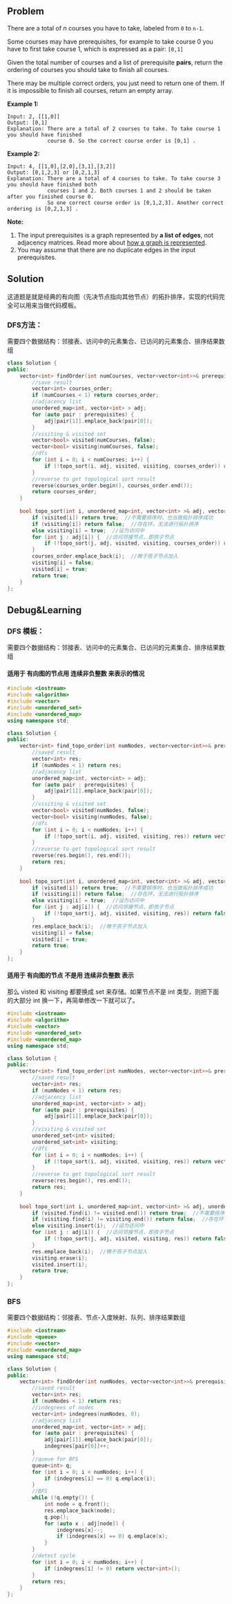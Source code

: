 ## Problem

There are a total of *n* courses you have to take, labeled from `0` to `n-1`.

Some courses may have prerequisites, for example to take course 0 you have to first take course 1, which is expressed as a pair: `[0,1]`

Given the total number of courses and a list of prerequisite **pairs**, return the ordering of courses you should take to finish all courses.

There may be multiple correct orders, you just need to return one of them. If it is impossible to finish all courses, return an empty array.

**Example 1:**

```
Input: 2, [[1,0]] 
Output: [0,1]
Explanation: There are a total of 2 courses to take. To take course 1 you should have finished   
             course 0. So the correct course order is [0,1] .
```

**Example 2:**

```
Input: 4, [[1,0],[2,0],[3,1],[3,2]]
Output: [0,1,2,3] or [0,2,1,3]
Explanation: There are a total of 4 courses to take. To take course 3 you should have finished both     
             courses 1 and 2. Both courses 1 and 2 should be taken after you finished course 0. 
             So one correct course order is [0,1,2,3]. Another correct ordering is [0,2,1,3] .
```

**Note:**

1. The input prerequisites is a graph represented by **a list of edges**, not adjacency matrices. Read more about [how a graph is represented](https://www.khanacademy.org/computing/computer-science/algorithms/graph-representation/a/representing-graphs).
2. You may assume that there are no duplicate edges in the input prerequisites.



## Solution

这道题是就是经典的有向图（先决节点指向其他节点）的拓扑排序，实现的代码完全可以用来当做代码模板。

### DFS方法：

需要四个数据结构：邻接表、访问中的元素集合、已访问的元素集合、排序结果数组

```c++
class Solution {
public:
    vector<int> findOrder(int numCourses, vector<vector<int>>& prerequisites) {
        //save result
        vector<int> courses_order;
        if (numCourses < 1) return courses_order;
        //adjacency list
        unordered_map<int, vector<int> > adj;
        for (auto pair : prerequisites) {
            adj[pair[1]].emplace_back(pair[0]);
        }
        //visiting & visited set
        vector<bool> visited(numCourses, false);
        vector<bool> visiting(numCourses, false);
        //dfs
        for (int i = 0; i < numCourses; i++) {
            if (!topo_sort(i, adj, visited, visiting, courses_order)) return vector<int>();
        }
        //reverse to get topological sort result
        reverse(courses_order.begin(), courses_order.end());
        return courses_order;
    }
    
    bool topo_sort(int i, unordered_map<int, vector<int> >& adj, vector<bool>& visited, vector<bool>& visiting, vector<int>& courses_order) {
        if (visited[i]) return true;  //不需要排序时，也当做拓扑排序成功
        if (visiting[i]) return false;  //存在环，无法进行拓扑排序
        else visiting[i] = true;  //设为访问中
        for (int j : adj[i]) {  //访问邻接节点，即孩子节点
            if (!topo_sort(j, adj, visited, visiting, courses_order)) return false;
        }
        courses_order.emplace_back(i);  //晚于孩子节点加入
        visiting[i] = false;
        visited[i] = true;
        return true;
    }
};
```



## Debug&Learning

### DFS 模板：

需要四个数据结构：邻接表、访问中的元素集合、已访问的元素集合、排序结果数组

#### 适用于 有向图的节点用 连续非负整数 来表示的情况

```c++
#include <iostream>
#include <algorithm>
#include <vector>
#include <unordered_set>
#include <unordered_map>
using namespace std;

class Solution {
public:
    vector<int> find_topo_order(int numNodes, vector<vector<int>>& prerequisites) {
        //saved result
        vector<int> res;
        if (numNodes < 1) return res;
        //adjacency list
        unordered_map<int, vector<int> > adj;
        for (auto pair : prerequisites) {
            adj[pair[1]].emplace_back(pair[0]);
        }
        //visiting & visited set
        vector<bool> visited(numNodes, false);
        vector<bool> visiting(numNodes, false);
        //dfs
        for (int i = 0; i < numNodes; i++) {
            if (!topo_sort(i, adj, visited, visiting, res)) return vector<int>();
        }
        //reverse to get topological sort result
        reverse(res.begin(), res.end());
        return res;
    }
    
    bool topo_sort(int i, unordered_map<int, vector<int> >& adj, vector<bool>& visited, vector<bool>& visiting, vector<int>& res) {
        if (visited[i]) return true;  //不需要排序时，也当做拓扑排序成功
        if (visiting[i]) return false;  //存在环，无法进行拓扑排序
        else visiting[i] = true;  //设为访问中
        for (int j : adj[i]) {  //访问邻接节点，即孩子节点
            if (!topo_sort(j, adj, visited, visiting, res)) return false;
        }
        res.emplace_back(i);  //晚于孩子节点加入
        visiting[i] = false;
        visited[i] = true;
        return true;
    }
};
```

#### 适用于 有向图的节点 不是用 连续非负整数 表示

那么 visted 和 visiting 都要换成 set 来存储。如果节点不是 int 类型，则把下面的大部分 int 换一下，再简单修改一下就可以了。

```c++
#include <iostream>
#include <algorithm>
#include <vector>
#include <unordered_set>
#include <unordered_map>
using namespace std;

class Solution {
public:
    vector<int> find_topo_order(int numNodes, vector<vector<int>>& prerequisites) {
        //saved result
        vector<int> res;
        if (numNodes < 1) return res;
        //adjacency list
        unordered_map<int, vector<int> > adj;
        for (auto pair : prerequisites) {
            adj[pair[1]].emplace_back(pair[0]);
        }
        //visiting & visited set
        unordered_set<int> visited;
        unordered_set<int> visiting;
        //dfs
        for (int i = 0; i < numNodes; i++) {
            if (!topo_sort(i, adj, visited, visiting, res)) return vector<int>();
        }
        //reverse to get topological sort result
        reverse(res.begin(), res.end());
        return res;
    }
    
    bool topo_sort(int i, unordered_map<int, vector<int> >& adj, unordered_set<int>& visited, unordered_set<int>& visiting, vector<int>& res) {
        if (visited.find(i) != visited.end()) return true;  //不需要排序时，也当做拓扑排序成功
        if (visiting.find(i) != visiting.end()) return false;  //存在环，无法进行拓扑排序
        else visiting.insert(i);  //设为访问中
        for (int j : adj[i]) {  //访问邻接节点，即孩子节点
            if (!topo_sort(j, adj, visited, visiting, res)) return false;
        }
        res.emplace_back(i);  //晚于孩子节点加入
        visiting.erase(i);
        visited.insert(i);
        return true;
    }
};
```

### BFS

需要四个数据结构：邻接表、节点-入度映射、队列、排序结果数组

```c++
#include <iostream>
#include <queue>
#include <vector>
#include <unordered_map>
using namespace std;

class Solution {
public:
    vector<int> findOrder(int numNodes, vector<vector<int>>& prerequisites) {
        //saved result
        vector<int> res;
        if (numNodes < 1) return res;
        //indegrees of nodes
        vector<int> indegrees(numNodes, 0);
        //adjacency list
        unordered_map<int, vector<int> > adj;
        for (auto pair : prerequisites) {
            adj[pair[1]].emplace_back(pair[0]);
            indegrees[pair[0]]++;
        }
        //queue for BFS
        queue<int> q;
        for (int i = 0; i < numNodes; i++) {
            if (indegrees[i] == 0) q.emplace(i);
        }
        //BFS
        while (!q.empty()) {
            int node = q.front();
            res.emplace_back(node);
            q.pop();
            for (auto x : adj[node]) {
                indegrees[x]--;
                if (indegrees[x] == 0) q.emplace(x);
            }
        }
        //detect cycle
        for (int i = 0; i < numNodes; i++) {
            if (indegrees[i] != 0) return vector<int>();
        }
        return res;
    }
};
```





